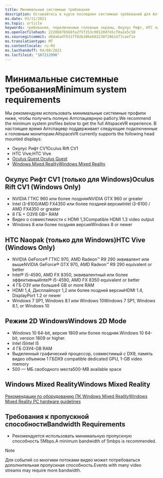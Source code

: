 ```yaml
---
title: Минимальные системные требования
description: Оставайтесь в курсе последних системных требований для Алтспацевр на дисплеях, подключенных к Head, Окулус Рифт и HTC Naopak.
ms.date: 03/11/2021
ms.topic: article
keywords: требования, подключенные головные экраны, Окулус Рифт, HTC naopak, 2D-режим Windows
ms.openlocfilehash: 2220b876568fa2f5f253c08120d7e5cf0a2e5c50
ms.sourcegitcommit: d84a6adf631ff02b106e682238f2861477caef1e
ms.translationtype: MT
ms.contentlocale: ru-RU
ms.lasthandoff: 04/08/2021
ms.locfileid: "107212996"
---
```

# <a name="minimum-system-requirements"></a><span data-ttu-id="3aadd-104">Минимальные системные требования</span><span class="sxs-lookup"><span data-stu-id="3aadd-104">Minimum system requirements</span></span>

<span data-ttu-id="3aadd-105">Мы рекомендуем использовать минимальные системные профили ниже, чтобы получить полную Алтспацеврную работу.</span><span class="sxs-lookup"><span data-stu-id="3aadd-105">We recommend the minimum system profiles below to get the full AltspaceVR experience.</span></span> <span data-ttu-id="3aadd-106">В настоящее время Алтспацевр поддерживает следующие подключенные к головным мониторам:</span><span class="sxs-lookup"><span data-stu-id="3aadd-106">AltspaceVR currently supports the following head mounted displays:</span></span>

* <span data-ttu-id="3aadd-107">Окулус Рифт CV1</span><span class="sxs-lookup"><span data-stu-id="3aadd-107">Oculus Rift CV1</span></span>
* <span data-ttu-id="3aadd-108">HTC Vive;</span><span class="sxs-lookup"><span data-stu-id="3aadd-108">HTC Vive</span></span>
* [<span data-ttu-id="3aadd-109">Oculus Quest.</span><span class="sxs-lookup"><span data-stu-id="3aadd-109">Oculus Quest</span></span>](oculus-installation.md)
* [<span data-ttu-id="3aadd-110">Windows Mixed Reality</span><span class="sxs-lookup"><span data-stu-id="3aadd-110">Windows Mixed Reality</span></span>](wmr-installation.md)

## <a name="oculus-rift-cv1-windows-only"></a><span data-ttu-id="3aadd-111">Окулус Рифт CV1 (только для Windows)</span><span class="sxs-lookup"><span data-stu-id="3aadd-111">Oculus Rift CV1 (Windows Only)</span></span>

* <span data-ttu-id="3aadd-112">NVIDIA ГТКС 960 или более поздняя</span><span class="sxs-lookup"><span data-stu-id="3aadd-112">NVIDIA GTX 960 or greater</span></span> 
* <span data-ttu-id="3aadd-113">Intel i3-6100/AMD FX4350 или более поздней версии</span><span class="sxs-lookup"><span data-stu-id="3aadd-113">Intel i3-6100 / AMD FX4350 or greater</span></span> 
* <span data-ttu-id="3aadd-114">8 ГБ + ОЗУ</span><span class="sxs-lookup"><span data-stu-id="3aadd-114">8 GB+ RAM</span></span> 
* <span data-ttu-id="3aadd-115">Видео о совместимости с HDMI 1,3</span><span class="sxs-lookup"><span data-stu-id="3aadd-115">Compatible HDMI 1.3 video output</span></span> 
* <span data-ttu-id="3aadd-116">Windows 8 или более поздняя версия</span><span class="sxs-lookup"><span data-stu-id="3aadd-116">Windows 8 or newer</span></span> 

## <a name="htc-vive-windows-only"></a><span data-ttu-id="3aadd-117">HTC Naopak (только для Windows)</span><span class="sxs-lookup"><span data-stu-id="3aadd-117">HTC Vive (Windows Only)</span></span>

* <span data-ttu-id="3aadd-118">NVIDIA GeForce® ГТКС 970, AMD Radeon™ R9 290 эквивалент или выше</span><span class="sxs-lookup"><span data-stu-id="3aadd-118">NVIDIA GeForce® GTX 970, AMD Radeon™ R9 290 equivalent or better</span></span>
* <span data-ttu-id="3aadd-119">Intel® i5-4590, AMD FX 8350, эквивалентный или более эффективный</span><span class="sxs-lookup"><span data-stu-id="3aadd-119">Intel® i5-4590, AMD FX 8350 equivalent or better</span></span>   
* <span data-ttu-id="3aadd-120">4 ГБ ОЗУ или больше</span><span class="sxs-lookup"><span data-stu-id="3aadd-120">4 GB or more RAM</span></span>
* <span data-ttu-id="3aadd-121">HDMI 1,4, Дисплайпорт 1,2 или более поздней версии</span><span class="sxs-lookup"><span data-stu-id="3aadd-121">HDMI 1.4, DisplayPort 1.2 or newer</span></span>
* <span data-ttu-id="3aadd-122">Windows 7 SP1, Windows 8.1 или Windows 10</span><span class="sxs-lookup"><span data-stu-id="3aadd-122">Windows 7 SP1, Windows 8.1, or Windows 10</span></span>

## <a name="windows-2d-mode"></a><span data-ttu-id="3aadd-123">Режим 2D Windows</span><span class="sxs-lookup"><span data-stu-id="3aadd-123">Windows 2D Mode</span></span>

* <span data-ttu-id="3aadd-124">Windows 10 64-bit, версия 1809 или более поздняя.</span><span class="sxs-lookup"><span data-stu-id="3aadd-124">Windows 10 64-bit, version 1809 or higher.</span></span>
* <span data-ttu-id="3aadd-125">Intel i5</span><span class="sxs-lookup"><span data-stu-id="3aadd-125">Intel i5</span></span>
* <span data-ttu-id="3aadd-126">4 ГБ ОЗУ</span><span class="sxs-lookup"><span data-stu-id="3aadd-126">4-GB RAM</span></span>
* <span data-ttu-id="3aadd-127">Выделенный графический процессор, совместимый с DX9, память видео объемом 1 ГБ</span><span class="sxs-lookup"><span data-stu-id="3aadd-127">DX9 compatible dedicated GPU, 1-GB video memory</span></span>
* <span data-ttu-id="3aadd-128">500 — МБ свободного места</span><span class="sxs-lookup"><span data-stu-id="3aadd-128">500-MB available space</span></span> 

## <a name="windows-mixed-reality"></a><span data-ttu-id="3aadd-129">Windows Mixed Reality</span><span class="sxs-lookup"><span data-stu-id="3aadd-129">Windows Mixed Reality</span></span>

[<span data-ttu-id="3aadd-130">Рекомендации по оборудованию ПК Windows Mixed Reality</span><span class="sxs-lookup"><span data-stu-id="3aadd-130">Windows Mixed Reality PC hardware guidelines</span></span>](https://docs.microsoft.com/windows/mixed-reality/enthusiast-guide/windows-mixed-reality-minimum-pc-hardware-compatibility-guidelines)

## <a name="bandwidth-requirements"></a><span data-ttu-id="3aadd-131">Требования к пропускной способности</span><span class="sxs-lookup"><span data-stu-id="3aadd-131">Bandwidth Requirements</span></span>

* <span data-ttu-id="3aadd-132">Рекомендуется использовать минимальную пропускную способность 5Mbps.</span><span class="sxs-lookup"><span data-stu-id="3aadd-132">A minimum bandwidth of 5mbps is recommended.</span></span>

> [!NOTE]
> <span data-ttu-id="3aadd-133">Для событий со многими потоками видео может потребоваться дополнительная пропускная способность.</span><span class="sxs-lookup"><span data-stu-id="3aadd-133">Events with many video streams may require more bandwidth.</span></span>